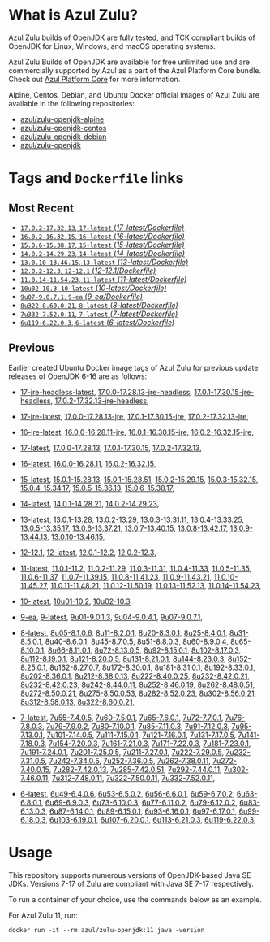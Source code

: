 What is Azul Zulu?
======================================

Azul Zulu builds of OpenJDK are fully tested, and TCK compliant builds of OpenJDK for Linux, Windows, and macOS operating systems.

Azul Zulu Builds of OpenJDK are available for free unlimited use and are commercially supported by Azul as a part of the Azul Platform Core bundle.
Check out [Azul Platform Core][3] for more information.

Alpine, Centos, Debian, and Ubuntu Docker official images of Azul Zulu are available in the following repositories:

  * [azul/zulu-openjdk-alpine][4]
  * [azul/zulu-openjdk-centos][5]
  * [azul/zulu-openjdk-debian][6]
  * [azul/zulu-openjdk][7]

Tags and `Dockerfile` links
===========================

Most Recent
-----------

  * [`17.0.2-17.32.13`, `17-latest` (*17-latest/Dockerfile)*][10]
  * [`16.0.2-16.32.15`, `16-latest` (*16-latest/Dockerfile)*][22]
  * [`15.0.6-15.38.17`, `15-latest` (*15-latest/Dockerfile)*][29]
  * [`14.0.2-14.29.23`, `14-latest` (*14-latest/Dockerfile)*][37]
  * [`13.0.10-13.46.15`, `13-latest` (*13-latest/Dockerfile)*][40]
  * [`12.0.2-12.3`, `12-12.1` (*12-12.1/Dockerfile)*][51]
  * [`11.0.14-11.54.23`, `11-latest` (*11-latest/Dockerfile)*][55]
  * [`10u02-10.3`, `10-latest` (*10-latest/Dockerfile)*][70]
  * [`9u07-9.0.7.1`, `9-ea` (*9-ea/Dockerfile)*][73]
  * [`8u322-8.60.0.21`, `8-latest` (*8-latest/Dockerfile)*][78]
  * [`7u332-7.52.0.11`, `7-latest` (*7-latest/Dockerfile)*][116]
  * [`6u119-6.22.0.3`, `6-latest` (*6-latest/Dockerfile)*][152]

Previous
--------
Earlier created Ubuntu Docker image tags of Azul Zulu for previous update releases of OpenJDK 6-16 are as follows:

  * [17-jre-headless-latest][18],
  [17.0.0-17.28.13-jre-headless][19],
  [17.0.1-17.30.15-jre-headless][20],
  [17.0.2-17.32.13-jre-headless][21],
  
  * [17-jre-latest][11],
  [17.0.0-17.28.13-jre][15],
  [17.0.1-17.30.15-jre][16],
  [17.0.2-17.32.13-jre][17],
  
  * [16-jre-latest][23],
  [16.0.0-16.28.11-jre][26],
  [16.0.1-16.30.15-jre][27],
  [16.0.2-16.32.15-jre][28],
  
  * [17-latest][10],
  [17.0.0-17.28.13][12],
  [17.0.1-17.30.15][13],
  [17.0.2-17.32.13][14],
  
  * [16-latest][22],
  [16.0.0-16.28.11][24],
  [16.0.2-16.32.15][25],
  
  * [15-latest][29],
  [15.0.1-15.28.13][30],
  [15.0.1-15.28.51][31],
  [15.0.2-15.29.15][32],
  [15.0.3-15.32.15][33],
  [15.0.4-15.34.17][34],
  [15.0.5-15.36.13][35],
  [15.0.6-15.38.17][36],
  
  * [14-latest][37],
  [14.0.1-14.28.21][38],
  [14.0.2-14.29.23][39],
  
  * [13-latest][40],
  [13.0.1-13.28][41],
  [13.0.2-13.29][42],
  [13.0.3-13.31.11][43],
  [13.0.4-13.33.25][44],
  [13.0.5-13.35.17][45],
  [13.0.6-13.37.21][46],
  [13.0.7-13.40.15][47],
  [13.0.8-13.42.17][48],
  [13.0.9-13.44.13][49],
  [13.0.10-13.46.15][50],
  
  * [12-12.1][51],
  [12-latest][52],
  [12.0.1-12.2][53],
  [12.0.2-12.3][54],
  
  * [11-latest][55],
  [11.0.1-11.2][56],
  [11.0.2-11.29][57],
  [11.0.3-11.31][58],
  [11.0.4-11.33][59],
  [11.0.5-11.35][60],
  [11.0.6-11.37][61],
  [11.0.7-11.39.15][62],
  [11.0.8-11.41.23][63],
  [11.0.9-11.43.21][64],
  [11.0.10-11.45.27][65],
  [11.0.11-11.48.21][66],
  [11.0.12-11.50.19][67],
  [11.0.13-11.52.13][68],
  [11.0.14-11.54.23][69],
  
  * [10-latest][70],
  [10u01-10.2][71],
  [10u02-10.3][72],
  
  * [9-ea][73],
  [9-latest][74],
  [9u01-9.0.1.3][75],
  [9u04-9.0.4.1][76],
  [9u07-9.0.7.1][77],
  
  * [8-latest][78],
  [8u05-8.1.0.6][79],
  [8u11-8.2.0.1][80],
  [8u20-8.3.0.1][81],
  [8u25-8.4.0.1][82],
  [8u31-8.5.0.1][83],
  [8u40-8.6.0.1][84],
  [8u45-8.7.0.5][85],
  [8u51-8.8.0.3][86],
  [8u60-8.9.0.4][87],
  [8u65-8.10.0.1][88],
  [8u66-8.11.0.1][89],
  [8u72-8.13.0.5][90],
  [8u92-8.15.0.1][91],
  [8u102-8.17.0.3][92],
  [8u112-8.19.0.1][93],
  [8u121-8.20.0.5][94],
  [8u131-8.21.0.1][95],
  [8u144-8.23.0.3][96],
  [8u152-8.25.0.1][97],
  [8u162-8.27.0.7][98],
  [8u172-8.30.0.1][99],
  [8u181-8.31.0.1][100],
  [8u192-8.33.0.1][101],
  [8u202-8.36.0.1][102],
  [8u212-8.38.0.13][103],
  [8u222-8.40.0.25][104],
  [8u232-8.42.0.21][105],
  [8u232-8.42.0.23][106],
  [8u242-8.44.0.11][107],
  [8u252-8.46.0.19][108],
  [8u262-8.48.0.51][109],
  [8u272-8.50.0.21][110],
  [8u275-8.50.0.53][111],
  [8u282-8.52.0.23][112],
  [8u302-8.56.0.21][113],
  [8u312-8.58.0.13][114],
  [8u322-8.60.0.21][115],
  
  * [7-latest][116],
  [7u55-7.4.0.5][117],
  [7u60-7.5.0.1][118],
  [7u65-7.6.0.1][119],
  [7u72-7.7.0.1][120],
  [7u76-7.8.0.3][121],
  [7u79-7.9.0.2][122],
  [7u80-7.10.0.1][123],
  [7u85-7.11.0.3][124],
  [7u91-7.12.0.3][125],
  [7u95-7.13.0.1][126],
  [7u101-7.14.0.5][127],
  [7u111-7.15.0.1][128],
  [7u121-7.16.0.1][129],
  [7u131-7.17.0.5][130],
  [7u141-7.18.0.3][131],
  [7u154-7.20.0.3][132],
  [7u161-7.21.0.3][133],
  [7u171-7.22.0.3][134],
  [7u181-7.23.0.1][135],
  [7u191-7.24.0.1][136],
  [7u201-7.25.0.5][137],
  [7u211-7.27.0.1][138],
  [7u222-7.29.0.5][139],
  [7u232-7.31.0.5][140],
  [7u242-7.34.0.5][141],
  [7u252-7.36.0.5][142],
  [7u262-7.38.0.11][143],
  [7u272-7.40.0.15][144],
  [7u282-7.42.0.13][145],
  [7u285-7.42.0.51][146],
  [7u292-7.44.0.11][147],
  [7u302-7.46.0.11][148],
  [7u312-7.48.0.11][149],
  [7u322-7.50.0.11][150],
  [7u332-7.52.0.11][151],
  
  * [6-latest][152],
  [6u49-6.4.0.6][153],
  [6u53-6.5.0.2][154],
  [6u56-6.6.0.1][155],
  [6u59-6.7.0.2][156],
  [6u63-6.8.0.1][157],
  [6u69-6.9.0.3][158],
  [6u73-6.10.0.3][159],
  [6u77-6.11.0.2][160],
  [6u79-6.12.0.2][161],
  [6u83-6.13.0.3][162],
  [6u87-6.14.0.1][163],
  [6u89-6.15.0.1][164],
  [6u93-6.16.0.1][165],
  [6u97-6.17.0.1][166],
  [6u99-6.18.0.3][167],
  [6u103-6.19.0.1][168],
  [6u107-6.20.0.1][169],
  [6u113-6.21.0.3][170],
  [6u119-6.22.0.3][171],
  

Usage
=====

This repository supports numerous versions of OpenJDK-based Java SE JDKs. Versions 7-17 of Zulu are compliant with Java SE 7-17 respectively.

To run a container of your choice, use the commands below as an example.

For Azul Zulu 11, run:

    docker run -it --rm azul/zulu-openjdk:11 java -version

  [1]: https://www.azul.com/files/ZuluDocker60.gif
  [2]: https://www.azul.com/
  [3]: https://www.azul.com/products/core/
  [4]: https://hub.docker.com/r/azul/zulu-openjdk-alpine
  [5]: https://hub.docker.com/r/azul/zulu-openjdk-centos
  [6]: https://hub.docker.com/r/azul/zulu-openjdk-debian
  [7]: https://hub.docker.com/r/azul/zulu-openjdk


  [18]: https://github.com/zulu-openjdk/zulu-openjdk/blob/master/17-jre-headless-latest/Dockerfile
  [19]: https://github.com/zulu-openjdk/zulu-openjdk/blob/master/17.0.0-17.28.13-jre-headless/Dockerfile
  [20]: https://github.com/zulu-openjdk/zulu-openjdk/blob/master/17.0.1-17.30.15-jre-headless/Dockerfile
  [21]: https://github.com/zulu-openjdk/zulu-openjdk/blob/master/17.0.2-17.32.13-jre-headless/Dockerfile
  
  [11]: https://github.com/zulu-openjdk/zulu-openjdk/blob/master/17-jre-latest/Dockerfile
  [15]: https://github.com/zulu-openjdk/zulu-openjdk/blob/master/17.0.0-17.28.13-jre/Dockerfile
  [16]: https://github.com/zulu-openjdk/zulu-openjdk/blob/master/17.0.1-17.30.15-jre/Dockerfile
  [17]: https://github.com/zulu-openjdk/zulu-openjdk/blob/master/17.0.2-17.32.13-jre/Dockerfile
  
  [23]: https://github.com/zulu-openjdk/zulu-openjdk/blob/master/16-jre-latest/Dockerfile
  [26]: https://github.com/zulu-openjdk/zulu-openjdk/blob/master/16.0.0-16.28.11-jre/Dockerfile
  [27]: https://github.com/zulu-openjdk/zulu-openjdk/blob/master/16.0.1-16.30.15-jre/Dockerfile
  [28]: https://github.com/zulu-openjdk/zulu-openjdk/blob/master/16.0.2-16.32.15-jre/Dockerfile
  
  [10]: https://github.com/zulu-openjdk/zulu-openjdk/blob/master/17-latest/Dockerfile
  [12]: https://github.com/zulu-openjdk/zulu-openjdk/blob/master/17.0.0-17.28.13/Dockerfile
  [13]: https://github.com/zulu-openjdk/zulu-openjdk/blob/master/17.0.1-17.30.15/Dockerfile
  [14]: https://github.com/zulu-openjdk/zulu-openjdk/blob/master/17.0.2-17.32.13/Dockerfile
  
  [22]: https://github.com/zulu-openjdk/zulu-openjdk/blob/master/16-latest/Dockerfile
  [24]: https://github.com/zulu-openjdk/zulu-openjdk/blob/master/16.0.0-16.28.11/Dockerfile
  [25]: https://github.com/zulu-openjdk/zulu-openjdk/blob/master/16.0.2-16.32.15/Dockerfile
  
  [29]: https://github.com/zulu-openjdk/zulu-openjdk/blob/master/15-latest/Dockerfile
  [30]: https://github.com/zulu-openjdk/zulu-openjdk/blob/master/15.0.1-15.28.13/Dockerfile
  [31]: https://github.com/zulu-openjdk/zulu-openjdk/blob/master/15.0.1-15.28.51/Dockerfile
  [32]: https://github.com/zulu-openjdk/zulu-openjdk/blob/master/15.0.2-15.29.15/Dockerfile
  [33]: https://github.com/zulu-openjdk/zulu-openjdk/blob/master/15.0.3-15.32.15/Dockerfile
  [34]: https://github.com/zulu-openjdk/zulu-openjdk/blob/master/15.0.4-15.34.17/Dockerfile
  [35]: https://github.com/zulu-openjdk/zulu-openjdk/blob/master/15.0.5-15.36.13/Dockerfile
  [36]: https://github.com/zulu-openjdk/zulu-openjdk/blob/master/15.0.6-15.38.17/Dockerfile
  
  [37]: https://github.com/zulu-openjdk/zulu-openjdk/blob/master/14-latest/Dockerfile
  [38]: https://github.com/zulu-openjdk/zulu-openjdk/blob/master/14.0.1-14.28.21/Dockerfile
  [39]: https://github.com/zulu-openjdk/zulu-openjdk/blob/master/14.0.2-14.29.23/Dockerfile
  
  [40]: https://github.com/zulu-openjdk/zulu-openjdk/blob/master/13-latest/Dockerfile
  [41]: https://github.com/zulu-openjdk/zulu-openjdk/blob/master/13.0.1-13.28/Dockerfile
  [42]: https://github.com/zulu-openjdk/zulu-openjdk/blob/master/13.0.2-13.29/Dockerfile
  [43]: https://github.com/zulu-openjdk/zulu-openjdk/blob/master/13.0.3-13.31.11/Dockerfile
  [44]: https://github.com/zulu-openjdk/zulu-openjdk/blob/master/13.0.4-13.33.25/Dockerfile
  [45]: https://github.com/zulu-openjdk/zulu-openjdk/blob/master/13.0.5-13.35.17/Dockerfile
  [46]: https://github.com/zulu-openjdk/zulu-openjdk/blob/master/13.0.6-13.37.21/Dockerfile
  [47]: https://github.com/zulu-openjdk/zulu-openjdk/blob/master/13.0.7-13.40.15/Dockerfile
  [48]: https://github.com/zulu-openjdk/zulu-openjdk/blob/master/13.0.8-13.42.17/Dockerfile
  [49]: https://github.com/zulu-openjdk/zulu-openjdk/blob/master/13.0.9-13.44.13/Dockerfile
  [50]: https://github.com/zulu-openjdk/zulu-openjdk/blob/master/13.0.10-13.46.15/Dockerfile
  
  [51]: https://github.com/zulu-openjdk/zulu-openjdk/blob/master/12-12.1/Dockerfile
  [52]: https://github.com/zulu-openjdk/zulu-openjdk/blob/master/12-latest/Dockerfile
  [53]: https://github.com/zulu-openjdk/zulu-openjdk/blob/master/12.0.1-12.2/Dockerfile
  [54]: https://github.com/zulu-openjdk/zulu-openjdk/blob/master/12.0.2-12.3/Dockerfile
  
  [55]: https://github.com/zulu-openjdk/zulu-openjdk/blob/master/11-latest/Dockerfile
  [56]: https://github.com/zulu-openjdk/zulu-openjdk/blob/master/11.0.1-11.2/Dockerfile
  [57]: https://github.com/zulu-openjdk/zulu-openjdk/blob/master/11.0.2-11.29/Dockerfile
  [58]: https://github.com/zulu-openjdk/zulu-openjdk/blob/master/11.0.3-11.31/Dockerfile
  [59]: https://github.com/zulu-openjdk/zulu-openjdk/blob/master/11.0.4-11.33/Dockerfile
  [60]: https://github.com/zulu-openjdk/zulu-openjdk/blob/master/11.0.5-11.35/Dockerfile
  [61]: https://github.com/zulu-openjdk/zulu-openjdk/blob/master/11.0.6-11.37/Dockerfile
  [62]: https://github.com/zulu-openjdk/zulu-openjdk/blob/master/11.0.7-11.39.15/Dockerfile
  [63]: https://github.com/zulu-openjdk/zulu-openjdk/blob/master/11.0.8-11.41.23/Dockerfile
  [64]: https://github.com/zulu-openjdk/zulu-openjdk/blob/master/11.0.9-11.43.21/Dockerfile
  [65]: https://github.com/zulu-openjdk/zulu-openjdk/blob/master/11.0.10-11.45.27/Dockerfile
  [66]: https://github.com/zulu-openjdk/zulu-openjdk/blob/master/11.0.11-11.48.21/Dockerfile
  [67]: https://github.com/zulu-openjdk/zulu-openjdk/blob/master/11.0.12-11.50.19/Dockerfile
  [68]: https://github.com/zulu-openjdk/zulu-openjdk/blob/master/11.0.13-11.52.13/Dockerfile
  [69]: https://github.com/zulu-openjdk/zulu-openjdk/blob/master/11.0.14-11.54.23/Dockerfile
  
  [70]: https://github.com/zulu-openjdk/zulu-openjdk/blob/master/10-latest/Dockerfile
  [71]: https://github.com/zulu-openjdk/zulu-openjdk/blob/master/10u01-10.2/Dockerfile
  [72]: https://github.com/zulu-openjdk/zulu-openjdk/blob/master/10u02-10.3/Dockerfile
  
  [73]: https://github.com/zulu-openjdk/zulu-openjdk/blob/master/9-ea/Dockerfile
  [74]: https://github.com/zulu-openjdk/zulu-openjdk/blob/master/9-latest/Dockerfile
  [75]: https://github.com/zulu-openjdk/zulu-openjdk/blob/master/9u01-9.0.1.3/Dockerfile
  [76]: https://github.com/zulu-openjdk/zulu-openjdk/blob/master/9u04-9.0.4.1/Dockerfile
  [77]: https://github.com/zulu-openjdk/zulu-openjdk/blob/master/9u07-9.0.7.1/Dockerfile
  
  [78]: https://github.com/zulu-openjdk/zulu-openjdk/blob/master/8-latest/Dockerfile
  [79]: https://github.com/zulu-openjdk/zulu-openjdk/blob/master/8u05-8.1.0.6/Dockerfile
  [80]: https://github.com/zulu-openjdk/zulu-openjdk/blob/master/8u11-8.2.0.1/Dockerfile
  [81]: https://github.com/zulu-openjdk/zulu-openjdk/blob/master/8u20-8.3.0.1/Dockerfile
  [82]: https://github.com/zulu-openjdk/zulu-openjdk/blob/master/8u25-8.4.0.1/Dockerfile
  [83]: https://github.com/zulu-openjdk/zulu-openjdk/blob/master/8u31-8.5.0.1/Dockerfile
  [84]: https://github.com/zulu-openjdk/zulu-openjdk/blob/master/8u40-8.6.0.1/Dockerfile
  [85]: https://github.com/zulu-openjdk/zulu-openjdk/blob/master/8u45-8.7.0.5/Dockerfile
  [86]: https://github.com/zulu-openjdk/zulu-openjdk/blob/master/8u51-8.8.0.3/Dockerfile
  [87]: https://github.com/zulu-openjdk/zulu-openjdk/blob/master/8u60-8.9.0.4/Dockerfile
  [88]: https://github.com/zulu-openjdk/zulu-openjdk/blob/master/8u65-8.10.0.1/Dockerfile
  [89]: https://github.com/zulu-openjdk/zulu-openjdk/blob/master/8u66-8.11.0.1/Dockerfile
  [90]: https://github.com/zulu-openjdk/zulu-openjdk/blob/master/8u72-8.13.0.5/Dockerfile
  [91]: https://github.com/zulu-openjdk/zulu-openjdk/blob/master/8u92-8.15.0.1/Dockerfile
  [92]: https://github.com/zulu-openjdk/zulu-openjdk/blob/master/8u102-8.17.0.3/Dockerfile
  [93]: https://github.com/zulu-openjdk/zulu-openjdk/blob/master/8u112-8.19.0.1/Dockerfile
  [94]: https://github.com/zulu-openjdk/zulu-openjdk/blob/master/8u121-8.20.0.5/Dockerfile
  [95]: https://github.com/zulu-openjdk/zulu-openjdk/blob/master/8u131-8.21.0.1/Dockerfile
  [96]: https://github.com/zulu-openjdk/zulu-openjdk/blob/master/8u144-8.23.0.3/Dockerfile
  [97]: https://github.com/zulu-openjdk/zulu-openjdk/blob/master/8u152-8.25.0.1/Dockerfile
  [98]: https://github.com/zulu-openjdk/zulu-openjdk/blob/master/8u162-8.27.0.7/Dockerfile
  [99]: https://github.com/zulu-openjdk/zulu-openjdk/blob/master/8u172-8.30.0.1/Dockerfile
  [100]: https://github.com/zulu-openjdk/zulu-openjdk/blob/master/8u181-8.31.0.1/Dockerfile
  [101]: https://github.com/zulu-openjdk/zulu-openjdk/blob/master/8u192-8.33.0.1/Dockerfile
  [102]: https://github.com/zulu-openjdk/zulu-openjdk/blob/master/8u202-8.36.0.1/Dockerfile
  [103]: https://github.com/zulu-openjdk/zulu-openjdk/blob/master/8u212-8.38.0.13/Dockerfile
  [104]: https://github.com/zulu-openjdk/zulu-openjdk/blob/master/8u222-8.40.0.25/Dockerfile
  [105]: https://github.com/zulu-openjdk/zulu-openjdk/blob/master/8u232-8.42.0.21/Dockerfile
  [106]: https://github.com/zulu-openjdk/zulu-openjdk/blob/master/8u232-8.42.0.23/Dockerfile
  [107]: https://github.com/zulu-openjdk/zulu-openjdk/blob/master/8u242-8.44.0.11/Dockerfile
  [108]: https://github.com/zulu-openjdk/zulu-openjdk/blob/master/8u252-8.46.0.19/Dockerfile
  [109]: https://github.com/zulu-openjdk/zulu-openjdk/blob/master/8u262-8.48.0.51/Dockerfile
  [110]: https://github.com/zulu-openjdk/zulu-openjdk/blob/master/8u272-8.50.0.21/Dockerfile
  [111]: https://github.com/zulu-openjdk/zulu-openjdk/blob/master/8u275-8.50.0.53/Dockerfile
  [112]: https://github.com/zulu-openjdk/zulu-openjdk/blob/master/8u282-8.52.0.23/Dockerfile
  [113]: https://github.com/zulu-openjdk/zulu-openjdk/blob/master/8u302-8.56.0.21/Dockerfile
  [114]: https://github.com/zulu-openjdk/zulu-openjdk/blob/master/8u312-8.58.0.13/Dockerfile
  [115]: https://github.com/zulu-openjdk/zulu-openjdk/blob/master/8u322-8.60.0.21/Dockerfile
  
  [116]: https://github.com/zulu-openjdk/zulu-openjdk/blob/master/7-latest/Dockerfile
  [117]: https://github.com/zulu-openjdk/zulu-openjdk/blob/master/7u55-7.4.0.5/Dockerfile
  [118]: https://github.com/zulu-openjdk/zulu-openjdk/blob/master/7u60-7.5.0.1/Dockerfile
  [119]: https://github.com/zulu-openjdk/zulu-openjdk/blob/master/7u65-7.6.0.1/Dockerfile
  [120]: https://github.com/zulu-openjdk/zulu-openjdk/blob/master/7u72-7.7.0.1/Dockerfile
  [121]: https://github.com/zulu-openjdk/zulu-openjdk/blob/master/7u76-7.8.0.3/Dockerfile
  [122]: https://github.com/zulu-openjdk/zulu-openjdk/blob/master/7u79-7.9.0.2/Dockerfile
  [123]: https://github.com/zulu-openjdk/zulu-openjdk/blob/master/7u80-7.10.0.1/Dockerfile
  [124]: https://github.com/zulu-openjdk/zulu-openjdk/blob/master/7u85-7.11.0.3/Dockerfile
  [125]: https://github.com/zulu-openjdk/zulu-openjdk/blob/master/7u91-7.12.0.3/Dockerfile
  [126]: https://github.com/zulu-openjdk/zulu-openjdk/blob/master/7u95-7.13.0.1/Dockerfile
  [127]: https://github.com/zulu-openjdk/zulu-openjdk/blob/master/7u101-7.14.0.5/Dockerfile
  [128]: https://github.com/zulu-openjdk/zulu-openjdk/blob/master/7u111-7.15.0.1/Dockerfile
  [129]: https://github.com/zulu-openjdk/zulu-openjdk/blob/master/7u121-7.16.0.1/Dockerfile
  [130]: https://github.com/zulu-openjdk/zulu-openjdk/blob/master/7u131-7.17.0.5/Dockerfile
  [131]: https://github.com/zulu-openjdk/zulu-openjdk/blob/master/7u141-7.18.0.3/Dockerfile
  [132]: https://github.com/zulu-openjdk/zulu-openjdk/blob/master/7u154-7.20.0.3/Dockerfile
  [133]: https://github.com/zulu-openjdk/zulu-openjdk/blob/master/7u161-7.21.0.3/Dockerfile
  [134]: https://github.com/zulu-openjdk/zulu-openjdk/blob/master/7u171-7.22.0.3/Dockerfile
  [135]: https://github.com/zulu-openjdk/zulu-openjdk/blob/master/7u181-7.23.0.1/Dockerfile
  [136]: https://github.com/zulu-openjdk/zulu-openjdk/blob/master/7u191-7.24.0.1/Dockerfile
  [137]: https://github.com/zulu-openjdk/zulu-openjdk/blob/master/7u201-7.25.0.5/Dockerfile
  [138]: https://github.com/zulu-openjdk/zulu-openjdk/blob/master/7u211-7.27.0.1/Dockerfile
  [139]: https://github.com/zulu-openjdk/zulu-openjdk/blob/master/7u222-7.29.0.5/Dockerfile
  [140]: https://github.com/zulu-openjdk/zulu-openjdk/blob/master/7u232-7.31.0.5/Dockerfile
  [141]: https://github.com/zulu-openjdk/zulu-openjdk/blob/master/7u242-7.34.0.5/Dockerfile
  [142]: https://github.com/zulu-openjdk/zulu-openjdk/blob/master/7u252-7.36.0.5/Dockerfile
  [143]: https://github.com/zulu-openjdk/zulu-openjdk/blob/master/7u262-7.38.0.11/Dockerfile
  [144]: https://github.com/zulu-openjdk/zulu-openjdk/blob/master/7u272-7.40.0.15/Dockerfile
  [145]: https://github.com/zulu-openjdk/zulu-openjdk/blob/master/7u282-7.42.0.13/Dockerfile
  [146]: https://github.com/zulu-openjdk/zulu-openjdk/blob/master/7u285-7.42.0.51/Dockerfile
  [147]: https://github.com/zulu-openjdk/zulu-openjdk/blob/master/7u292-7.44.0.11/Dockerfile
  [148]: https://github.com/zulu-openjdk/zulu-openjdk/blob/master/7u302-7.46.0.11/Dockerfile
  [149]: https://github.com/zulu-openjdk/zulu-openjdk/blob/master/7u312-7.48.0.11/Dockerfile
  [150]: https://github.com/zulu-openjdk/zulu-openjdk/blob/master/7u322-7.50.0.11/Dockerfile
  [151]: https://github.com/zulu-openjdk/zulu-openjdk/blob/master/7u332-7.52.0.11/Dockerfile
  
  [152]: https://github.com/zulu-openjdk/zulu-openjdk/blob/master/6-latest/Dockerfile
  [153]: https://github.com/zulu-openjdk/zulu-openjdk/blob/master/6u49-6.4.0.6/Dockerfile
  [154]: https://github.com/zulu-openjdk/zulu-openjdk/blob/master/6u53-6.5.0.2/Dockerfile
  [155]: https://github.com/zulu-openjdk/zulu-openjdk/blob/master/6u56-6.6.0.1/Dockerfile
  [156]: https://github.com/zulu-openjdk/zulu-openjdk/blob/master/6u59-6.7.0.2/Dockerfile
  [157]: https://github.com/zulu-openjdk/zulu-openjdk/blob/master/6u63-6.8.0.1/Dockerfile
  [158]: https://github.com/zulu-openjdk/zulu-openjdk/blob/master/6u69-6.9.0.3/Dockerfile
  [159]: https://github.com/zulu-openjdk/zulu-openjdk/blob/master/6u73-6.10.0.3/Dockerfile
  [160]: https://github.com/zulu-openjdk/zulu-openjdk/blob/master/6u77-6.11.0.2/Dockerfile
  [161]: https://github.com/zulu-openjdk/zulu-openjdk/blob/master/6u79-6.12.0.2/Dockerfile
  [162]: https://github.com/zulu-openjdk/zulu-openjdk/blob/master/6u83-6.13.0.3/Dockerfile
  [163]: https://github.com/zulu-openjdk/zulu-openjdk/blob/master/6u87-6.14.0.1/Dockerfile
  [164]: https://github.com/zulu-openjdk/zulu-openjdk/blob/master/6u89-6.15.0.1/Dockerfile
  [165]: https://github.com/zulu-openjdk/zulu-openjdk/blob/master/6u93-6.16.0.1/Dockerfile
  [166]: https://github.com/zulu-openjdk/zulu-openjdk/blob/master/6u97-6.17.0.1/Dockerfile
  [167]: https://github.com/zulu-openjdk/zulu-openjdk/blob/master/6u99-6.18.0.3/Dockerfile
  [168]: https://github.com/zulu-openjdk/zulu-openjdk/blob/master/6u103-6.19.0.1/Dockerfile
  [169]: https://github.com/zulu-openjdk/zulu-openjdk/blob/master/6u107-6.20.0.1/Dockerfile
  [170]: https://github.com/zulu-openjdk/zulu-openjdk/blob/master/6u113-6.21.0.3/Dockerfile
  [171]: https://github.com/zulu-openjdk/zulu-openjdk/blob/master/6u119-6.22.0.3/Dockerfile
  